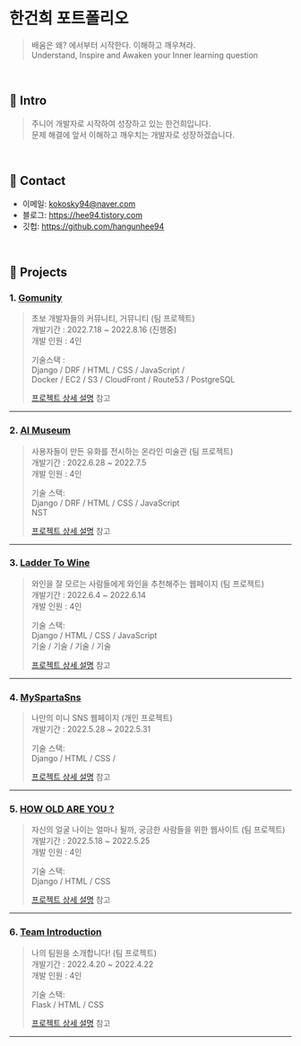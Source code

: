 # 한건희 포트폴리오
>배움은 왜? 에서부터 시작한다. 이해하고 깨우쳐라.   
>Understand, Inspire and Awaken your Inner learning question

</br>

## 🎯 Intro
>주니어 개발자로 시작하여 성장하고 있는 한건희입니다.  
>문제 해결에 앞서 이해하고 깨우치는 개발자로 성장하겠습니다.

</br>

## 🎯 Contact
- 이메일: kokosky94@naver.com
- 블로그: https://hee94.tistory.com
- 깃헙: https://github.com/hangunhee94

</br>

## 🎯 Projects

### 1. [Gomunity](https://github.com/hangunhee94/gomunity)
>초보 개발자들의 커뮤니티, 거뮤니티 (팀 프로젝트)  
>개발기간 : 2022.7.18 ~ 2022.8.16 (진행중)  
>개발 인원 : 4인
>   
>기술스택 :   
>Django / DRF / HTML / CSS / JavaScript /<br>
>Docker / EC2 / S3 / CloudFront / Route53 / PostgreSQL
>   
>[프로젝트 상세 설명](https://github.com/hangunhee94/gomunity) 참고

---
### 2. [AI Museum](https://github.com/hangunhee94/ai_museum_backend)
>사용자들이 만든 유화를 전시하는 온라인 미술관 (팀 프로젝트)  
>개발기간 : 2022.6.28 ~ 2022.7.5    
>개발 인원 : 4인   
>  
>기술 스택:  
>Django / DRF / HTML / CSS / JavaScript     
>NST    
>  
>[프로젝트 상세 설명](https://github.com/hangunhee94/ai_museum_backend) 참고

---
### 3. [Ladder To Wine](https://github.com/hangunhee94/ladder_to_wine)
>와인을 잘 모르는 사람들에게 와인을 추천해주는 웹페이지 (팀 프로젝트)  
>개발기간 : 2022.6.4 ~ 2022.6.14    
>개발 인원 : 4인   
>  
>기술 스택:  
>Django / HTML / CSS / JavaScript    
>기술 / 기술 / 기술 / 기술  
>  
>[프로젝트 상세 설명](https://github.com/hangunhee94/ladder_to_wine) 참고

---
### 4. [MySpartaSns](https://github.com/hangunhee94/mySpartaSns)
>나만의 미니 SNS 웹페이지 (개인 프로젝트)  
>개발기간 : 2022.5.28 ~ 2022.5.31     
>  
>기술 스택:  
>Django / HTML / CSS /   
>  
>[프로젝트 상세 설명](https://github.com/hangunhee94/mySpartaSns) 참고

---
### 5. [HOW OLD ARE YOU ?](https://github.com/hangunhee94/object-detection-backend)
>자신의 얼굴 나이는 얼마나 될까, 궁금한 사람들을 위한 웹사이트 (팀 프로젝트)  
>개발기간 : 2022.5.18 ~ 2022.5.25     
>개발 인원 : 4인   
>  
>기술 스택:  
>Django / HTML / CSS   
>  
>  
>[프로젝트 상세 설명](https://github.com/hangunhee94/object-detection-backend) 참고

---
### 6. [Team Introduction](https://github.com/hangunhee94/team-introduction)
>나의 팀원을 소개합니다! (팀 프로젝트)  
>개발기간 : 2022.4.20 ~ 2022.4.22     
>개발 인원 : 4인   
>  
>기술 스택:  
>Flask / HTML / CSS   
>  
>  
>[프로젝트 상세 설명](https://github.com/hangunhee94/team-introduction) 참고

---
